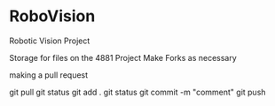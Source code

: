 # RoboVision
Robotic Vision Project

Storage for files on the 4881 Project
Make Forks as necessary

making a pull request

git pull
git status
git add .
git status
git commit -m "comment"
git push
